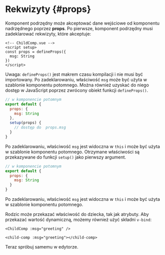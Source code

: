 # Rekwizyty {#props}

Komponent podrzędny może akceptować dane wejściowe od komponentu nadrzędnego poprzez **props**. Po pierwsze, komponent podrzędny musi zadeklarować rekwizyty, które akceptuje:

<div class="composition-api">
<div class="sfc">

```vue
<!-- ChildComp.vue -->
<script setup>
const props = defineProps({
  msg: String
})
</script>
```

Uwaga: `defineProps()` jest makrem czasu kompilacji i nie musi być importowany. Po zadeklarowaniu, właściwość `msg` może być użyta w szablonie komponentu potomnego. Można również uzyskać do niego dostęp w JavaScript poprzez zwrócony obiekt funkcji `defineProps()`.

</div>

<div class="html">

```js
// w komponencie potomnym
export default {
  props: {
    msg: String
  },
  setup(props) {
    // dostęp do  props.msg
  }
}
```

Po zadeklarowaniu, właściwość `msg` jest widoczna w `this` i może być użyta w szablonie komponentu potomnego. Otrzymane właściwości są przekazywane do funkcji `setup()` jako pierwszy argument.

</div>

</div>

<div class="options-api">

```js
// w komponencie potomnym
export default {
  props: {
    msg: String
  }
}
```

Po zadeklarowaniu, właściwość `msg` jest widoczna w `this` i może być użyta w szablonie komponentu potomnego.

</div>

Rodzic może przekazać właściwość do dziecka, tak jak atrybuty. Aby przekazać wartość dynamiczną, możemy również użyć składni `v-bind`:

<div class="sfc">

```vue-html
<ChildComp :msg="greeting" />
```

</div>
<div class="html">

```vue-html
<child-comp :msg="greeting"></child-comp>
```

</div>

Teraz spróbuj samemu w edytorze.
